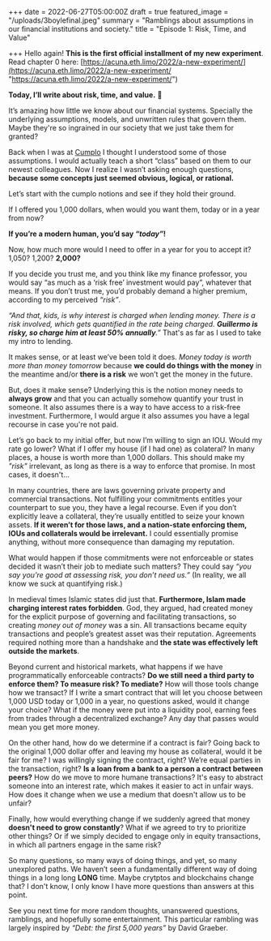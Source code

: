 +++
date = 2022-06-27T05:00:00Z
draft = true
featured_image = "/uploads/3boylefinal.jpeg"
summary = "Ramblings about assumptions in our financial institutions and society."
title = "Episode 1: Risk, Time, and Value"

+++
Hello again! **This is the first official installment of my new experiment**. Read chapter 0 here: [https://acuna.eth.limo/2022/a-new-experiment/](https://acuna.eth.limo/2022/a-new-experiment/ "https://acuna.eth.limo/2022/a-new-experiment/")

**Today, I’ll write about risk, time, and value.** 🤑

It’s amazing how little we know about our financial systems. Specially the underlying assumptions, models, and unwritten rules that govern them. Maybe they're so ingrained in our society that we just take them for granted?

Back when I was at [Cumplo](https://cumplo.com "Cumplo") I thought I understood some of those assumptions. I would actually teach a short “class” based on them to our newest colleagues. Now I realize I wasn’t asking enough questions, **because some concepts just seemed obvious, logical, or rational.**

Let’s start with the cumplo notions and see if they hold their ground.

If I offered you 1,000 dollars, when would you want them, today or in a year from now?

**If you’re a modern human, you’d say _“today”_!**

Now, how much more would I need to offer in a year for you to accept it? 1,050? 1,200? **2,000?**

If you decide you trust me, and you think like my finance professor, you would say “as much as a ‘risk free’ investment would pay”, whatever that means. If you don’t trust me, you’d probably demand a higher premium, according to my perceived _“risk”_.

_“And that, kids, is why interest is charged when lending money. There is a risk involved, which gets quantified in the rate being charged. **Guillermo is risky, so charge him at least 50% annually**.”_ That's as far as I used to take my intro to lending.

It makes sense, or at least we’ve been told it does. _Money today is worth more than money tomorrow_ because **we could do things with the money** in the meantime and/or **there is a risk** we won’t get the money in the future.

But, does it make sense? Underlying this is the notion money needs to **always grow** and that you can actually somehow quantify your trust in someone. It also assumes there is a way to have access to a risk-free investment. Furthermore, I would argue it also assumes you have a legal recourse in case you're not paid.

Let’s go back to my initial offer, but now I’m willing to sign an IOU. Would my rate go lower? What if I offer my house (if I had one) as colateral? In many places, a house is worth more than 1,000 dollars. This should make my _"risk"_ irrelevant, as long as there is a way to enforce that promise. In most cases, it doesn't...

In many countries, there are laws governing private property and commercial transactions. Not fulfilling your commitments entitles your counterpart to sue you, they have a legal recourse. Even if you don’t explicitly leave a collateral, they’re usually entitled to seize your known assets. **If it weren’t for those laws, and a nation-state enforcing them, IOUs and collaterals would be irrelevant.** I could essentially promise anything, without more consequence than damaging my reputation.

What would happen if those commitments were not enforceable or states decided it wasn’t their job to mediate such matters? They could say _“you say you’re good at assessing risk, you don’t need us.”_ (In reality, we all know we suck at quantifying risk.)

In medieval times Islamic states did just that. **Furthermore, Islam made charging interest rates forbidden**. God, they argued, had created money for the explicit purpose of governing and facilitating transactions, so creating _money out of money_ was a sin. All transactions became equity transactions and people’s greatest asset was their reputation. Agreements required nothing more than a handshake and **the state was effectively left outside the markets**.

Beyond current and historical markets, what happens if we have programmatically enforceable contracts? **Do we still need a third party to enforce them? To measure risk? To mediate?** How will those tools change how we transact? If I write a smart contract that will let you choose between 1,000 USD today or 1,000 in a year, no questions asked, would it change your choice? What if the money were put into a liquidity pool, earning fees from trades through a decentralized exchange? Any day that passes would mean you get more money.

On the other hand, how do we determine if a contract is fair? Going back to the original 1,000 dollar offer and leaving my house as collateral, would it be fair for me? I was willingly signing the contract, right? We’re equal parties in the transaction, right? **Is a loan from a bank to a person a contract between peers?** How do we move to more humane transactions? It's easy to abstract someone into an interest rate, which makes it easier to act in unfair ways. How does it change when we use a medium that doesn't allow us to be unfair?

Finally, how would everything change if we suddenly agreed that money **doesn't need to grow constantly**? What if we agreed to try to prioritize other things? Or if we simply decided to engage only in equity transactions, in which all partners engage in the same risk?

So many questions, so many ways of doing things, and yet, so many unexplored paths. We haven’t seen a fundamentally different way of doing things in a long long **LONG** time. Maybe crytptos and blockchains change that? I don't know, I only know I have more questions than answers at this point.

See you next time for more random thoughts, unanswered questions, ramblings, and hopefully some entertainment. This particular rambling was largely inspired by _“Debt: the first 5,000 years”_ by David Graeber.